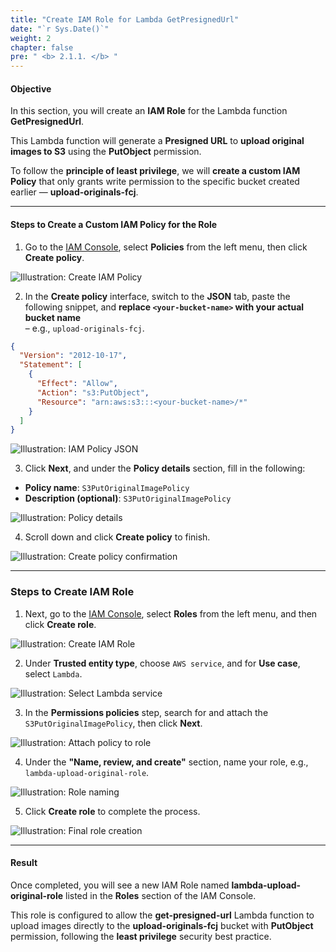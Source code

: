```yaml
---
title: "Create IAM Role for Lambda GetPresignedUrl"
date: "`r Sys.Date()`"
weight: 2
chapter: false
pre: " <b> 2.1.1. </b> "
---
```


#### Objective

In this section, you will create an **IAM Role** for the Lambda function **GetPresignedUrl**.

This Lambda function will generate a **Presigned URL** to **upload original images to S3** using the **PutObject** permission.

To follow the **principle of least privilege**, we will **create a custom IAM Policy** that only grants write permission to the specific bucket created earlier — **upload-originals-fcj**.

---

#### Steps to Create a Custom IAM Policy for the Role

1. Go to the [IAM Console](https://console.aws.amazon.com/iam/home), select **Policies** from the left menu, then click **Create policy**.

![Illustration: Create IAM Policy](/images/2-image-upload-and-resize/2.1-upload-original-image/05.png)

2. In the **Create policy** interface, switch to the **JSON** tab, paste the following snippet, and **replace `<your-bucket-name>` with your actual bucket name**  
   – e.g., `upload-originals-fcj`.

```json
{
  "Version": "2012-10-17",
  "Statement": [
    {
      "Effect": "Allow",
      "Action": "s3:PutObject",
      "Resource": "arn:aws:s3:::<your-bucket-name>/*"
    }
  ]
}
```
![Illustration: IAM Policy JSON](/images/2-image-upload-and-resize/2.1-upload-original-image/06.png)

3. Click **Next**, and under the **Policy details** section, fill in the following:

- **Policy name**: `S3PutOriginalImagePolicy`  
- **Description (optional)**: `S3PutOriginalImagePolicy`

![Illustration: Policy details](/images/2-image-upload-and-resize/2.1-upload-original-image/07.png)

4. Scroll down and click **Create policy** to finish.

![Illustration: Create policy confirmation](/images/2-image-upload-and-resize/2.1-upload-original-image/08.png)

---

### Steps to Create IAM Role

1. Next, go to the [IAM Console](https://console.aws.amazon.com/iam/home), select **Roles** from the left menu, and then click **Create role**.

![Illustration: Create IAM Role](/images/2-image-upload-and-resize/2.1-upload-original-image/09.png)

2. Under **Trusted entity type**, choose `AWS service`, and for **Use case**, select `Lambda`.

![Illustration: Select Lambda service](/images/2-image-upload-and-resize/2.1-upload-original-image/10.png)

3. In the **Permissions policies** step, search for and attach the `S3PutOriginalImagePolicy`, then click **Next**.

![Illustration: Attach policy to role](/images/2-image-upload-and-resize/2.1-upload-original-image/11.png)

4. Under the **"Name, review, and create"** section, name your role, e.g., `lambda-upload-original-role`.

![Illustration: Role naming](/images/2-image-upload-and-resize/2.1-upload-original-image/12.png)

5. Click **Create role** to complete the process.

![Illustration: Final role creation](/images/2-image-upload-and-resize/2.1-upload-original-image/13.png)

---

#### Result

Once completed, you will see a new IAM Role named **lambda-upload-original-role** listed in the **Roles** section of the IAM Console.

This role is configured to allow the **get-presigned-url** Lambda function to upload images directly to the **upload-originals-fcj** bucket with **PutObject** permission, following the **least privilege** security best practice.

